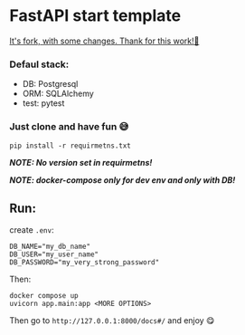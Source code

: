 # FastAPI start template

[It's fork, with some changes. Thank for this work!🙂](https://github.com/visini/abstracting-fastapi-services)

### Defaul stack:
- DB: Postgresql
- ORM: SQLAlchemy
- test: pytest

### Just clone and have fun 😅

```
pip install -r requirmetns.txt
```
***NOTE: No version set in requirmetns!***

***NOTE: docker-compose only for dev env and only with DB!***

## Run:
create ```.env```:
```
DB_NAME="my_db_name"
DB_USER="my_user_name"
DB_PASSWORD="my_very_strong_password"
```
Then:
```
docker compose up
uvicorn app.main:app <MORE OPTIONS>
```
Then go to ```http://127.0.0.1:8000/docs#/``` and enjoy 😋
